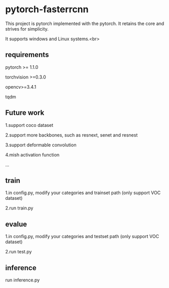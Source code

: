 # pytorch-fasterrcnn
This project is pytorch implemented with the pytorch. It retains the core and strives for simplicity.

It supports windows and Linux systems.\<br>


## requirements

pytorch >= 1.1.0

torchvision >=0.3.0

opencv>=3.4.1

tqdm

## Future work

1.support coco dataset

2.support more backbones, such as resnext, senet and resnest

3.support deformable convolution

4.mish activation function

...

## train

1.in config.py, modify your categories and trainset path (only support VOC dataset)

2.run train.py

## evalue
1.in config.py, modify your categories and testset path (only support VOC dataset)

2.run test.py

## inference

run inference.py



